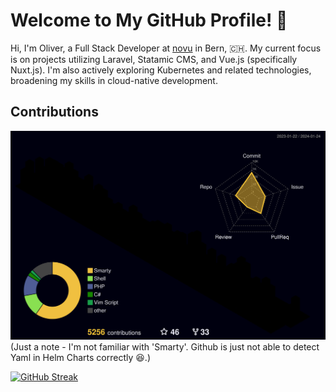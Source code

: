 # Welcome to My GitHub Profile! 👋

Hi, I'm Oliver, a Full Stack Developer at [novu](https://novu.ch) in Bern, 🇨🇭. My current focus is on projects utilizing Laravel, Statamic CMS, and Vue.js (specifically Nuxt.js). I'm also actively exploring Kubernetes and related technologies, broadening my skills in cloud-native development.

## Contributions
![](./profile-3d-contrib/profile-night-rainbow.svg)
(Just a note - I'm not familiar with 'Smarty'. Github is just not able to detect Yaml in Helm Charts correctly 😆.)

[![GitHub Streak](https://streak-stats.demolab.com?user=okaufmann&theme=cobalt2&date_format=j%20M%5B%20Y%5D)](https://git.io/streak-stats)

